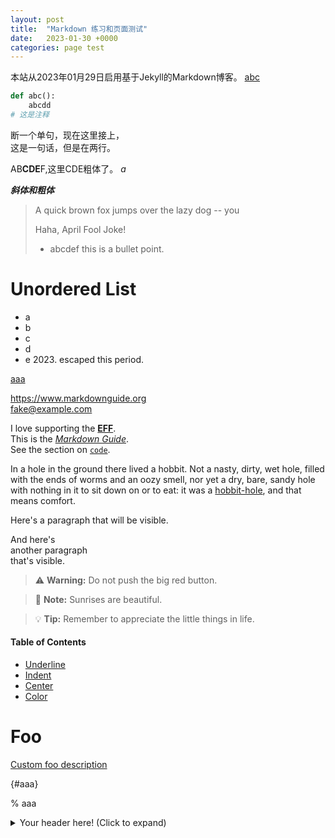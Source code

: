 ```yaml
---
layout: post
title:  "Markdown 练习和页面测试"
date:   2023-01-30 +0000
categories: page test
---
```


本站从2023年01月29日启用基于Jekyll的Markdown博客。
[abc](https://weicheng.app)

```python
def abc():
    abcdd
# 这是注释
```

断一个单句，现在这里接上，  
这是一句话，但是在两行。

AB**CDE**F,这里CDE粗体了。
*a*

***斜体和粗体***

> A quick brown fox jumps over the lazy dog -- you
>
> Haha, April Fool Joke!
> - abcdef this is a bullet point.

# Unordered List
- a
- b
- c
- d
- e 2023\. escaped this period\.


[aaa](aaa "aaaaaaa")

<https://www.markdownguide.org>  
<fake@example.com>

I love supporting the **[EFF](https://eff.org)**.  
This is the *[Markdown Guide](https://www.markdownguide.org)*.  
See the section on [`code`](#code).  

In a hole in the ground there lived a hobbit. Not a nasty, dirty, wet hole, filled with the ends
of worms and an oozy smell, nor yet a dry, bare, sandy hole with nothing in it to sit down on or to
eat: it was a [hobbit-hole][1], and that means comfort.

[1]: <https://en.wikipedia.org/wiki/Hobbit#Lifestyle> "Hobbit lifestyles"

<!-- ![The San Juan Mountains are beautiful!](/logo.xxx "San Juan Mountains") -->

<!-- [![An old rock in the desert](/logo.xxx "Shiprock, New Mexico by Beau Rogers")](https://xxxxxxx) -->

Here's a paragraph that will be visible.

[This is a comment that will be hidden.]: # 

And here's <br style="color:oringe;">another paragraph</br> that's visible.

> :warning: **Warning:** Do not push the big red button.

> :memo: **Note:** Sunrises are beautiful.

> :bulb: **Tip:** Remember to appreciate the little things in life.

<!-- <figure>
    <img src="/logo.png"
         alt="Albuquerque, New Mexico">
    <figcaption>A single track trail outside of Albuquerque, New Mexico.</figcaption>
</figure> -->

<!-- ![Albuquerque, New Mexico](/assets/images/albuquerque.jpg)
*A single track trail outside of Albuquerque, New Mexico.* -->

#### Table of Contents

- [Underline](#underline)
- [Indent](#indent)
- [Center](#center)
- [Color](#color)

<!-- ![Image alt text](https://img.youtube.com/vi/YOUTUBE-ID/0.jpg)](https://www.youtube.com/watch?v=YOUTUBE-ID) -->

# Foo

[Custom foo description](#foo) 

{#aaa}

% aaa

 <details>
    <summary>Your header here! (Click to expand)</summary>
    Your content here...</br>
    (markup only where supported)</br>
    more content here...</br>
</details>